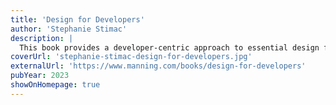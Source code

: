 ```yaml
---
title: 'Design for Developers'
author: 'Stephanie Stimac'
description: |
  This book provides a developer-centric approach to essential design fundamentals for modern web applications. It covers user research, typography, color theory, and layout, and provides insights for developers to create intuitive user experiences and collaborate effectively with designers.
coverUrl: 'stephanie-stimac-design-for-developers.jpg'
externalUrl: 'https://www.manning.com/books/design-for-developers'
pubYear: 2023
showOnHomepage: true
---
```

